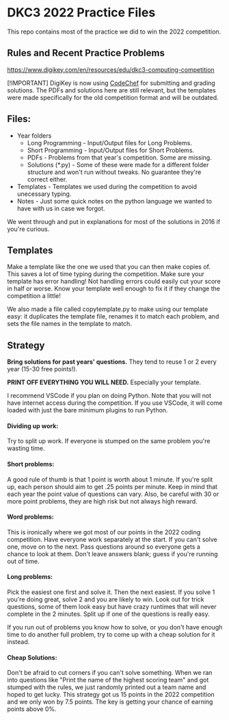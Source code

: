 # DKC3 2022 Practice Files
This repo contains most of the practice we did to win the 2022 competition.

## Rules and Recent Practice Problems
https://www.digikey.com/en/resources/edu/dkc3-computing-competition

[!IMPORTANT]
DigiKey is now using [CodeChef](https://www.codechef.com/) for submitting and grading solutions. The PDFs and solutions here are still relevant, but the templates were made specifically for the old competition format and will be outdated.

## Files:
* Year folders
    * Long Programming - Input/Output files for Long Problems.
    * Short Programming - Input/Output files for Short Problems.
    * PDFs - Problems from that year's competition. Some are missing.
    * Solutions (*.py) - Some of these were made for a different folder structure and won't run without tweaks. No guarantee they're correct either.
* Templates - Templates we used during the competition to avoid unecessary typing.
* Notes - Just some quick notes on the python language we wanted to have with us in case we forgot.

We went through and put in explanations for most of the solutions in 2016 if you're curious.

## Templates
Make a template like the one we used that you can then make copies of. This saves a lot of time typing during the competition. Make sure your template has error handling! Not handling errors could easily cut your score in half or worse. Know your template well enough to fix it if they change the competition a little!

We also made a file called copytemplate.py to make using our template easy: it duplicates the template file, renames it to match each problem, and sets the file names in the template to match.

## Strategy
**Bring solutions for past years' questions.** They tend to reuse 1 or 2 every year (15-30 free points!).

**PRINT OFF EVERYTHING YOU WILL NEED.** Especially your template.

I recommend VSCode if you plan on doing Python. Note that you will not have internet access during the competition. If you use VSCode, it will come loaded with just the bare minimum plugins to run Python.

#### Dividing up work:

Try to split up work. If everyone is stumped on the same problem you're wasting time.

#### Short problems:

A good rule of thumb is that 1 point is worth about 1 minute. If you're split up, each person should aim to get .25 points per minute. Keep in mind that each year the point value of questions can vary.
Also, be careful with 30 or more point problems, they are high risk but not always high reward.

#### Word problems:

This is ironically where we got most of our points in the 2022 coding competition. Have everyone work separately at the start. If you can't solve one, move on to the next. Pass questions around so everyone gets a chance to look at them. Don't leave answers blank; guess if you're running out of time.

#### Long problems:

Pick the easiest one first and solve it. Then the next easiest. If you solve 1 you're doing great, solve 2 and you are likely to win. Look out for trick questions, some of them look easy but have crazy runtimes that will never complete in the 2 minutes. Split up if one of the questions is really easy.

If you run out of problems you know how to solve, or you don't have enough time to do another full problem, try to come up with a cheap solution for it instead.

#### Cheap Solutions:

Don't be afraid to cut corners if you can't solve something. When we ran into questions like "Print the name of the highest scoring team" and got stumped with the rules, we just randomly printed out a team name and hoped to get lucky. This strategy got us 15 points in the 2022 competition and we only won by 7.5 points. The key is getting your chance of earning points above 0%.